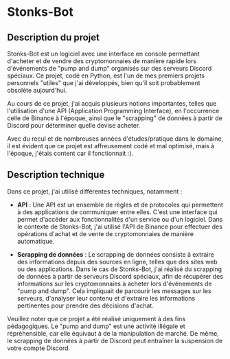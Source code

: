 # Stonks-Bot

## Description du projet

Stonks-Bot est un logiciel avec une interface en console permettant d'acheter et de vendre des cryptomonnaies de manière rapide lors d'événements de "pump and dump" organisés sur des serveurs Discord spéciaux. Ce projet, codé en Python, est l'un de mes premiers projets personnels "utiles" que j'ai développés, bien qu'il soit probablement obsolète aujourd'hui.

Au cours de ce projet, j'ai acquis plusieurs notions importantes, telles que l'utilisation d'une API (Application Programming Interface), en l'occurrence celle de Binance à l'époque, ainsi que le "scrapping" de données à partir de Discord pour déterminer quelle devise acheter.

Avec du recul et de nombreuses années d'études/pratique dans le domaine, il est évident que ce projet est affreusement codé et mal optimisé, mais à l'époque, j'étais content car il fonctionnait :).

## Description technique

Dans ce projet, j'ai utilisé différentes techniques, notamment :

- **API** : Une API est un ensemble de règles et de protocoles qui permettent à des applications de communiquer entre elles. C'est une interface qui permet d'accéder aux fonctionnalités d'un service ou d'un logiciel. Dans le contexte de Stonks-Bot, j'ai utilisé l'API de Binance pour effectuer des opérations d'achat et de vente de cryptomonnaies de manière automatique.

- **Scrapping de données** : Le scrapping de données consiste à extraire des informations depuis des sources en ligne, telles que des sites web ou des applications. Dans le cas de Stonks-Bot, j'ai réalisé du scrapping de données à partir de serveurs Discord spéciaux, afin de récupérer des informations sur les cryptomonnaies à acheter lors d'événements de "pump and dump". Cela impliquait de parcourir les messages sur les serveurs, d'analyser leur contenu et d'extraire les informations pertinentes pour prendre des décisions d'achat.

Veuillez noter que ce projet a été réalisé uniquement à des fins pédagogiques. Le "pump and dump" est une activité illégale et répréhensible, car elle équivaut à de la manipulation de marché. De même, le scrapping de données à partir de Discord peut entraîner la suspension de votre compte Discord.
